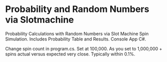 # Probability and Random Numbers via Slotmachine
Probability Calculations with Random Numbers via Slot Machine Spin Simulation.  Includes Probability Table and Results. Console App C#.

Change spin count in program.cs.  Set at 100,000.  As you set to 1,000,000 + spins actual versus expected very close.  Typically within 0.1%.

